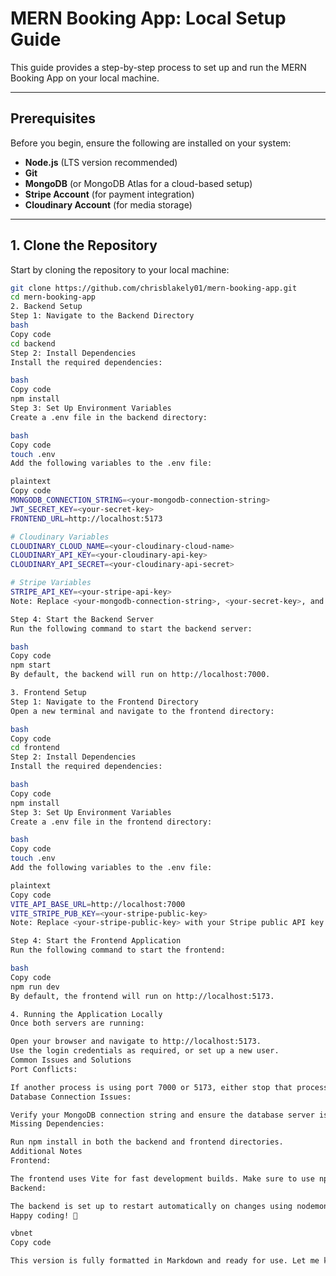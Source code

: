 # MERN Booking App: Local Setup Guide

This guide provides a step-by-step process to set up and run the MERN Booking App on your local machine.

---

## Prerequisites

Before you begin, ensure the following are installed on your system:

- **Node.js** (LTS version recommended)
- **Git**
- **MongoDB** (or MongoDB Atlas for a cloud-based setup)
- **Stripe Account** (for payment integration)
- **Cloudinary Account** (for media storage)

---

## 1. Clone the Repository

Start by cloning the repository to your local machine:

```bash
git clone https://github.com/chrisblakely01/mern-booking-app.git
cd mern-booking-app
2. Backend Setup
Step 1: Navigate to the Backend Directory
bash
Copy code
cd backend
Step 2: Install Dependencies
Install the required dependencies:

bash
Copy code
npm install
Step 3: Set Up Environment Variables
Create a .env file in the backend directory:

bash
Copy code
touch .env
Add the following variables to the .env file:

plaintext
Copy code
MONGODB_CONNECTION_STRING=<your-mongodb-connection-string>
JWT_SECRET_KEY=<your-secret-key>
FRONTEND_URL=http://localhost:5173

# Cloudinary Variables
CLOUDINARY_CLOUD_NAME=<your-cloudinary-cloud-name>
CLOUDINARY_API_KEY=<your-cloudinary-api-key>
CLOUDINARY_API_SECRET=<your-cloudinary-api-secret>

# Stripe Variables
STRIPE_API_KEY=<your-stripe-api-key>
Note: Replace <your-mongodb-connection-string>, <your-secret-key>, and other placeholders with actual values.

Step 4: Start the Backend Server
Run the following command to start the backend server:

bash
Copy code
npm start
By default, the backend will run on http://localhost:7000.

3. Frontend Setup
Step 1: Navigate to the Frontend Directory
Open a new terminal and navigate to the frontend directory:

bash
Copy code
cd frontend
Step 2: Install Dependencies
Install the required dependencies:

bash
Copy code
npm install
Step 3: Set Up Environment Variables
Create a .env file in the frontend directory:

bash
Copy code
touch .env
Add the following variables to the .env file:

plaintext
Copy code
VITE_API_BASE_URL=http://localhost:7000
VITE_STRIPE_PUB_KEY=<your-stripe-public-key>
Note: Replace <your-stripe-public-key> with your Stripe public API key.

Step 4: Start the Frontend Application
Run the following command to start the frontend:

bash
Copy code
npm run dev
By default, the frontend will run on http://localhost:5173.

4. Running the Application Locally
Once both servers are running:

Open your browser and navigate to http://localhost:5173.
Use the login credentials as required, or set up a new user.
Common Issues and Solutions
Port Conflicts:

If another process is using port 7000 or 5173, either stop that process or change the port in the .env files.
Database Connection Issues:

Verify your MongoDB connection string and ensure the database server is running.
Missing Dependencies:

Run npm install in both the backend and frontend directories.
Additional Notes
Frontend:

The frontend uses Vite for fast development builds. Make sure to use npm run dev for development mode.
Backend:

The backend is set up to restart automatically on changes using nodemon. Ensure it is installed globally if required.
Happy coding! 🎉

vbnet
Copy code

This version is fully formatted in Markdown and ready for use. Let me know if there are further edits or ad
